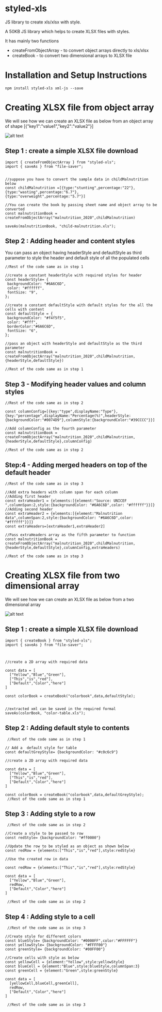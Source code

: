 # styled-xls

JS library to create xls/xlsx with style.

A 50KB JS library which helps to create XLSX files with styles.

It has mainly two functions

- createFromObjectArray - to convert object arrays directly to xls/xlsx
- createBook - to convert two dimensional arrays to XLSX file

# Installation and Setup Instructions

`npm install styled-xls xml-js --save`

# Creating XLSX file from object array

We will see how we can create an XLSX file as below from an object array of shape [{"key1":"value1","key2":"value2"}]

![alt text](https://github.com/anish6777/styled-xls/blob/images/images/createObjectFromArray.JPG?raw=true)

## Step 1 : create a simple XLSX file download

```
import { createFromObjectArray } from "styled-xls";
import { saveAs } from "file-saver";


//suppose you have to convert the sample data in childMalnutrition below
const childMalnutrition =[{type:"stunting",percentage:"22"},{type:"wasting",percentage:"6.7"},{type:"overweight",percentage:"5.7"}]

//You can create the book by passing sheet name and object array to be converted
const malnutritionBook = createFromObjectArray("malnutrition_2020",childMalnutrition)

saveAs(malnutritionBook, "child-malnutrition.xls");

```

## Step 2 : Adding header and content styles

You can pass an object having headerStyle and defaultStyle as third parameter to style the header and default style of all the populated cells

```
//Rest of the code same as in step 1

//create a constant headerStyle with required styles for header
const headerStyle= {
 backgroundColor: "#6A6C6D",
 color: "#ffffff",
 fontSize: "9",
};

//create a constant defaultStyle with default styles for the all the cells with content
const defaultStyle = {
 backgroundColor: "#f4f5f5",
 color: "#fff",
 borderColor:"#6A6C6D",
 fontSize: "6",
};

//pass an object with headerStyle and defaultStyle as the third parameter
const malnutritionBook = createFromObjectArray("malnutrition_2020",childMalnutrition,{headerStyle,defaultStyle})

//Rest of the code same as in step 1
```

## Step 3 - Modifying header values and column styles

```
//Rest of the code same as in step 2

const columnConfig=[{key:"type",displayName:"Type"},{key:"percentage",displayName:"Percentage(%)",headerStyle:{backgroundColor:"#0074D9"},columnStyle:{backgroundColor:"#39CCCC"}}]

//Add columnConfig as the fourth parameter
const malnutritionBook = createFromObjectArray("malnutrition_2020",childMalnutrition,{headerStyle,defaultStyle},columnConfig)

//Rest of the code same as in step 2

```

## Step:4 - Adding merged headers on top of the default header

```
//Rest of the code same as in step 3

//Add extra headers with column span for each column
//Adding first header
const extraHeader1 = {elements:[{element:"Source: UNICEF ",columnSpan:2,style:{backgroundColor: "#6A6C6D",color: "#ffffff"}}]}
//Adding second header
const extraHeader2 = {elements:[{element:"Malnutrition data",columnSpan:2,style:{backgroundColor: "#6A6C6D",color: "#ffffff"}}]}
const extraHeaders=[extraHeader1,extraHeader2]

//Pass extraHeaders array as the fifth parameter to function
const malnutritionBook = createFromObjectArray("malnutrition_2020",childMalnutrition,{headerStyle,defaultStyle},columnConfig,extraHeaders)

//Rest of the code same as in step 3
```

# Creating XLSX file from two dimensional array

We will see how we can create an XLSX file as below from a two dimensional array

![alt text](https://github.com/anish6777/styled-xls/blob/images/images/createBook.JPG?raw=true)

## Step 1 : create a simple XLSX file download

```
import { createBook } from "styled-xls";
import { saveAs } from "file-saver";



//create a 2D array with required data

const data = [
  ["Yellow","Blue","Green"],
  ["This","is","red"],
  ["Default","Color","here"]
]

const colorBook = createBook("colorbook",data,defaultStyle);


//extracted xml can be saved in the required formal
saveAs(colorBook, "color-table.xls");

```

## Step 2 : Adding default style to contents

```
 //Rest of the code same as in step 1

// Add a  default style for table
const defaultGreyStyle= {backgroundColor: "#c0c6c9"}

//create a 2D array with required data

const data = [
  ["Yellow","Blue","Green"],
  ["This","is","red"],
  ["Default","Color","here"]
]

const colorBook = createBook("colorbook",data,defaultGreyStyle);
 //Rest of the code same as in step 1
```

## Step 3 : Adding style to a row

```
 //Rest of the code same as in step 2

//Create a style to be passed to row
const redStyle= {backgroundColor: "#ff0000"}

//Update the row to be styled as an object as shown below
const redRow = {elements:["This","is","red"],style:redStyle}

//Use the created row in data

const redRow = {elements:["This","is","red"],style:redStyle}

const data = [
  ["Yellow","Blue","Green"],
  redRow,
  ["Default","Color","here"]
]

 //Rest of the code same as in step 2
```

## Step 4 : Adding style to a cell

```
 //Rest of the code same as in step 3

//Create style for different colors
const blueStyle= {backgroundColor: "#0000FF",color:"#FFFFFF"}
const yellowStyle= {backgroundColor: "#FFFF00"}
const greenStyle= {backgroundColor: "#00FF00"}

//Create cells with style as below
const yellowCell = {element:"Yellow",style:yellowStyle}
const blueCell = {element:"Blue",style:blueStyle,columnSpan:3}
const greenCell = {element:"Green",style:greenStyle}

const data = [
  [yellowCell,blueCell,greenCell],
  redRow,
  ["Default","Color","here"]
]

 //Rest of the code same as in step 3
```
